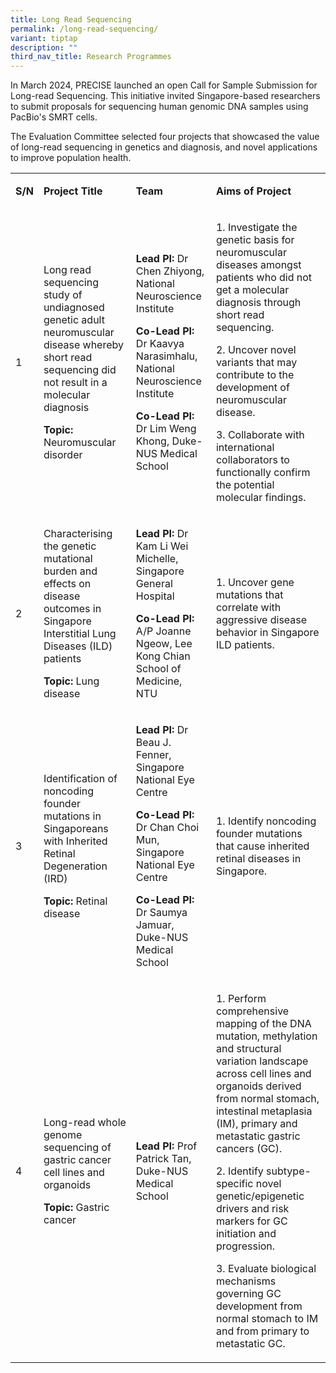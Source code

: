 ```yaml
---
title: Long Read Sequencing
permalink: /long-read-sequencing/
variant: tiptap
description: ""
third_nav_title: Research Programmes
---
```

<p>In March 2024, PRECISE launched an open Call for Sample Submission for
Long-read Sequencing. This initiative invited Singapore-based researchers
to submit proposals for sequencing human genomic DNA samples using PacBio's
SMRT cells.</p>
<p>The Evaluation Committee selected four projects that showcased the value
of long-read sequencing in genetics and diagnosis, and novel applications
to improve population health.</p>
<table style="minWidth: 100px">
<colgroup>
<col>
<col>
<col>
<col>
</colgroup>
<tbody>
<tr>
<td rowspan="1" colspan="1">
<p><strong>S/N</strong>
</p>
</td>
<td rowspan="1" colspan="1">
<p><strong>Project Title</strong>
</p>
</td>
<td rowspan="1" colspan="1">
<p><strong>Team</strong>
</p>
</td>
<td rowspan="1" colspan="1">
<p><strong>Aims of Project</strong>
</p>
</td>
</tr>
<tr>
<td rowspan="1" colspan="1">
<p>1</p>
</td>
<td rowspan="1" colspan="1">
<p>Long read sequencing study of undiagnosed genetic adult neuromuscular
disease whereby short read sequencing did not result in a molecular diagnosis&nbsp;</p>
<p></p>
<p><strong>Topic: </strong>Neuromuscular disorder</p>
</td>
<td rowspan="1" colspan="1">
<p><strong>Lead PI:</strong> Dr Chen Zhiyong, National Neuroscience Institute</p>
<p></p>
<p><strong>Co-Lead PI:</strong> Dr Kaavya Narasimhalu, National Neuroscience
Institute</p>
<p></p>
<p><strong>Co-Lead PI:</strong> Dr Lim Weng Khong, Duke-NUS Medical School</p>
</td>
<td rowspan="1" colspan="1">
<p>1. Investigate the genetic basis for neuromuscular diseases amongst patients
who did not get a molecular diagnosis through short read sequencing.</p>
<p>2. Uncover novel variants that may contribute to the development of neuromuscular
disease.</p>
<p>3. Collaborate with international collaborators to functionally confirm
the potential molecular findings.</p>
</td>
</tr>
<tr>
<td rowspan="1" colspan="1">
<p>2</p>
</td>
<td rowspan="1" colspan="1">
<p>Characterising the genetic mutational burden and effects on disease outcomes
in Singapore Interstitial Lung Diseases (ILD) patients</p>
<p></p>
<p><strong>Topic:</strong> Lung disease</p>
</td>
<td rowspan="1" colspan="1">
<p><strong>Lead PI:</strong> Dr Kam Li Wei Michelle, Singapore General Hospital</p>
<p></p>
<p><strong>Co-Lead PI: </strong>A/P Joanne Ngeow, Lee Kong Chian School of
Medicine, NTU</p>
</td>
<td rowspan="1" colspan="1">
<p>1. Uncover gene mutations that correlate with aggressive disease behavior
in Singapore ILD patients.</p>
</td>
</tr>
<tr>
<td rowspan="1" colspan="1">
<p>3</p>
</td>
<td rowspan="1" colspan="1">
<p>Identification of noncoding founder mutations in Singaporeans with Inherited
Retinal Degeneration (IRD)</p>
<p></p>
<p><strong>Topic:</strong> Retinal disease</p>
</td>
<td rowspan="1" colspan="1">
<p><strong>Lead PI:</strong> Dr Beau J. Fenner, Singapore National Eye Centre</p>
<p></p>
<p><strong>Co-Lead PI:</strong> Dr Chan Choi Mun, Singapore National Eye Centre</p>
<p></p>
<p><strong>Co-Lead PI: </strong>Dr Saumya Jamuar, Duke-NUS Medical School</p>
</td>
<td rowspan="1" colspan="1">
<p>1. Identify noncoding founder mutations that cause inherited retinal diseases
in Singapore.</p>
</td>
</tr>
<tr>
<td rowspan="1" colspan="1">
<p>4</p>
</td>
<td rowspan="1" colspan="1">
<p>Long-read whole genome sequencing of gastric cancer cell lines and organoids</p>
<p></p>
<p><strong>Topic:</strong> Gastric cancer</p>
</td>
<td rowspan="1" colspan="1">
<p><strong>Lead PI: </strong>Prof Patrick Tan, Duke-NUS Medical School</p>
</td>
<td rowspan="1" colspan="1">
<p>1. Perform comprehensive mapping of the DNA mutation, methylation and
structural variation landscape across cell lines and organoids derived
from normal stomach, intestinal metaplasia (IM), primary and metastatic
gastric cancers (GC).</p>
<p>2. Identify subtype-specific novel genetic/epigenetic drivers and risk
markers for GC initiation and progression.</p>
<p>3. Evaluate biological mechanisms governing GC development from normal
stomach to IM and from primary to metastatic GC.</p>
</td>
</tr>
</tbody>
</table>
<p></p>
<p></p>